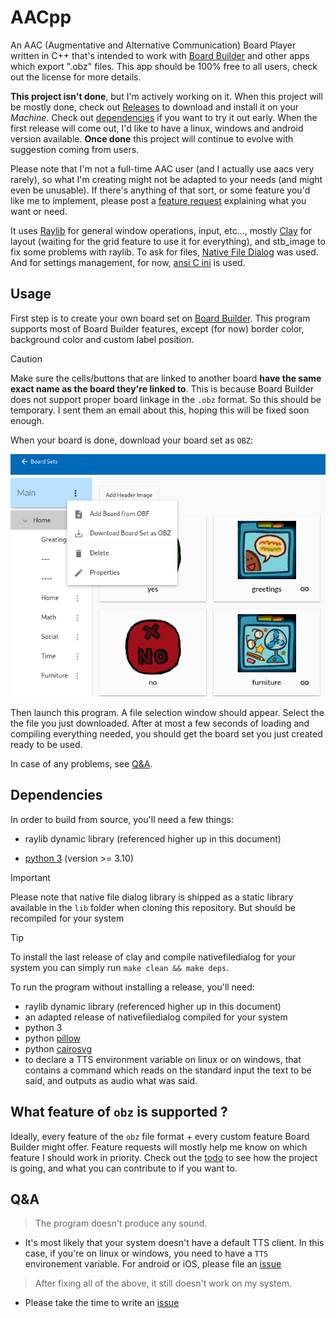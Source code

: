 
# AACpp

An AAC (Augmentative and Alternative Communication) Board Player written in C++
that's intended to work with [Board Builder](https://app.globalsymbols.com/en/)
and other apps which export ".obz" files. This app should be 100% free to all
users, check out the license for more details.

**This project isn't done**, but I'm actively working on it. When this project
will be mostly done, check out
[Releases](https://github.com/DaApppooo/AACpp/releases) to download and install
it on your *Machine*. Check out [dependencies](#deps) if you want to
try it out early. When the first release will come out, I'd like to have a
linux, windows and android version available. **Once done** this project will
continue to evolve with suggestion coming from users.

Please note that I'm not a full-time AAC user (and I actually use aacs very
rarely), so what I'm creating might not be adapted to your needs (and might
even be unusable). If there's anything of that sort, or some feature you'd like
me to implement, please post a [feature request](https://github.com/DaApppooo/AACpp/issues/new?assignees=DaApppooo&labels=&projects=&template=feature-request.md&title=)
explaining what you want or need.

It uses [Raylib](https://github.com/raysan5/raylib/) for general window
operations, input, etc..., mostly [Clay](https://github.com/nicbarker/clay) for
layout (waiting for the grid feature to use it for everything), and stb_image
to fix some problems with raylib. To ask for files,
[Native File Dialog](https://github.com/mlabbe/nativefiledialog) was used. And
for settings management, for now, [ansi C ini](https://github.com/rxi/ini.git)
is used.

## Usage

First step is to create your own board set on
[Board Builder](https://app.globalsymbols.com/en/). This program supports most
of Board Builder features, except (for now) border color, background color and
custom label position.

> [!CAUTION]
> Make sure the cells/buttons that are linked to another board **have the same
> exact name as the board they're linked to**. This is because Board Builder
> does not support proper board linkage in the `.obz` format. So this should be
> temporary. I sent them an email about this, hoping this will be fixed soon
> enough.

When your board is done, download your board set as `OBZ`:

![Clicking on the "Download Board set as OBZ"](doc/tuto0.png)

Then launch this program. A file selection window should appear. Select the
the file you just downloaded. After at most a few seconds of loading and
compiling everything needed, you should get the board set you just created
ready to be used.

In case of any problems, see [Q&A](#qna).

<a name="deps" />

## Dependencies

In order to build from source, you'll need a few things:

- raylib dynamic library (referenced higher up in this document)

- [python 3](https://www.python.org/downloads/) (version >= 3.10)

> [!IMPORTANT]
> Please note that native file dialog library is shipped as a static
  library available in the `lib` folder when cloning this repository. But
  should be recompiled for your system

> [!TIP]
> To install the last release of clay and compile nativefiledialog for your
  system you can simply run `make clean && make deps`.


To run the program without installing a release, you'll need:

- raylib dynamic library (referenced higher up in this document)
- an adapted release of nativefiledialog compiled for your system
- python 3
- python [pillow](https://pypi.org/project/pillow/)
- python [cairosvg](https://cairosvg.org/)
- to declare a TTS environment variable on linux or on windows, that contains a
  command which reads on the standard input the text to be said, and outputs as
  audio what was said.

## What feature of `obz` is supported ?

Ideally, every feature of the `obz` file format + every custom feature Board
Builder might offer. Feature requests will mostly help me know on which feature
I should work in priority. Check out the [todo](https://github.com/users/DaApppooo/projects/1) to see how the project is
going, and what you can contribute to if you want to.

<a name="qna">

## Q&A

> The program doesn't produce any sound.
- It's most likely that your system doesn't have a default TTS client. In this
  case, if you're on linux or windows, you need to have a `TTS` environement
  variable. For android or iOS, please file an [issue](https://github.com/DaApppooo/AACpp/issues/new?assignees=DaApppooo&labels=&projects=&template=bug--or-problem-with-default-behavior-in-general--report.md&title=)

> After fixing all of the above, it still doesn't work on my system.
- Please take the time to write an
  [issue](https://github.com/DaApppooo/AACpp/issues/new?assignees=DaApppooo&labels=&projects=&template=bug--or-problem-with-default-behavior-in-general--report.md&title=)

